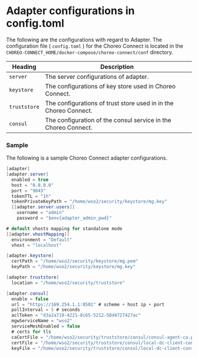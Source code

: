 # Adapter configurations in config.toml

The following are the configurations with regard to Adapter. The configuration file ( `config.toml` ) for the Choreo Connect is located in the `CHOREO-CONNECT_HOME/docker-compose/choreo-connect/conf` directory.

|Heading|Description|
|-----------|-----------|
|`server`  | The server configurations of adapter.|
|`keystore`  | The configurations of key store used in Choreo Connect.|
|`truststore`| The configurations of trust store used in in the Choreo Connect.|
|`consul` | The configuration of the consul service in the Choreo Connect. |

### Sample

The following is a sample Choreo Connect adapter configurations.

``` java
[adapter]
[adapter.server]
  enabled = true
  host = "0.0.0.0"
  port = "9843"
  tokenTTL = "1h"
  tokenPrivateKeyPath = "/home/wso2/security/keystore/mg.key"
  [[adapter.server.users]]
    username = "admin"
    password = "$env{adapter_admin_pwd}"

# default vhosts mapping for standalone mode
[[adapter.vhostMapping]]
  environment = "Default"
  vhost = "localhost"

[adapter.keystore]
  certPath = "/home/wso2/security/keystore/mg.pem"
  keyPath = "/home/wso2/security/keystore/mg.key"

[adapter.truststore]
  location = "/home/wso2/security/truststore"

[adapter.consul]
  enable = false
  url = "https://169.254.1.1:8501" # scheme + host ip + port
  pollInterval = 5 # seconds
  aclToken = "d3a2a719-4221-8c65-5212-58d4727427ac"
  mgwServiceName = "wso2"
  serviceMeshEnabled = false
  # certs for tls
  caCertFile = "/home/wso2/security/truststore/consul/consul-agent-ca.pem"
  certFile = "/home/wso2/security/truststore/consul/local-dc-client-consul-0.pem"
  keyFile = "/home/wso2/security/truststore/consul/local-dc-client-consul-0-key.pem"
```
